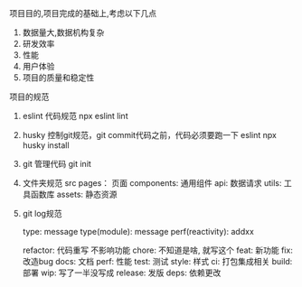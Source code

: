 项目目的,项目完成的基础上,考虑以下几点

1. 数据量大,数据机构复杂
2. 研发效率
3. 性能
4. 用户体验
5. 项目的质量和稳定性

项目的规范
1. eslint 代码规范
    npx eslint lint
2. husky 控制git规范，git commit代码之前，代码必须要跑一下 eslint
    npx husky install
3. git 管理代码
    git init
4. 文件夹规范
    src
        pages：    页面
        components:  通用组件
        api: 数据请求
        utils: 工具函数库
        assets: 静态资源

5. git log规范


    type: message
    type(module): message
    perf(reactivity): addxx

    refactor: 代码重写 不影响功能
    chore: 不知道是啥, 就写这个
    feat: 新功能
    fix: 改造bug
    docs: 文档
    perf: 性能
    test: 测试
    style: 样式
    ci: 打包集成相关
    build: 部署
    wip: 写了一半没写成
    release: 发版
    deps: 依赖更改